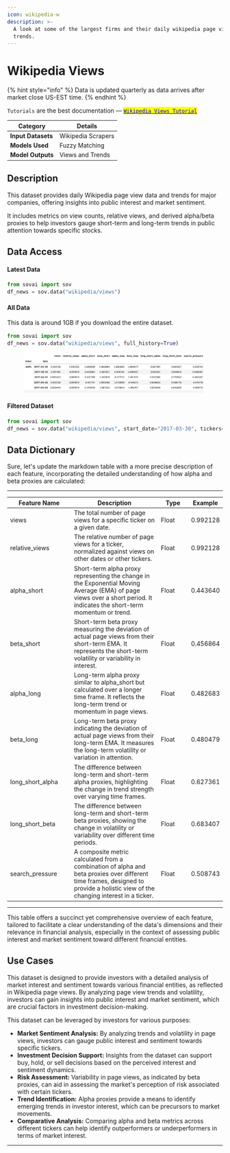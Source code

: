 ```yaml
---
icon: wikipedia-w
description: >-
  A look at some of the largest firms and their daily wikipedia page views and
  trends.
---
```


# Wikipedia Views

{% hint style="info" %}
Data is updated quarterly as data arrives after market close US-EST time.
{% endhint %}

`Tutorials` are the best documentation — [<mark style="color:blue;">`Wikipedia Views Tutorial`</mark>](https://colab.research.google.com/github/sovai-research/sovai-public/blob/main/notebooks/datasets/Wikipedia.ipynb)

<table data-column-title-hidden data-view="cards"><thead><tr><th>Category</th><th>Details</th></tr></thead><tbody><tr><td><strong>Input Datasets</strong></td><td>Wikipedia Scrapers</td></tr><tr><td><strong>Models Used</strong></td><td>Fuzzy Matching</td></tr><tr><td><strong>Model Outputs</strong></td><td>Views and Trends</td></tr></tbody></table>

## Description

This dataset provides daily Wikipedia page view data and trends for major companies, offering insights into public interest and market sentiment.&#x20;

It includes metrics on view counts, relative views, and derived alpha/beta proxies to help investors gauge short-term and long-term trends in public attention towards specific stocks.

## Data Access

#### Latest Data

```python
from sovai import sov
df_news = sov.data("wikipedia/views")
```

#### All Data

This data is around 1GB if you download the entire dataset.

```python
from sovai import sov
df_news = sov.data("wikipedia/views", full_history=True)
```

<figure><img src="../../.gitbook/assets/wikipedia_views_1.png" alt=""><figcaption></figcaption></figure>

#### Filtered Dataset

```python
from sovai import sov
df_news = sov.data("wikipedia/views", start_date="2017-03-30", tickers=["MSFT","TSLA"])
```

## Data Dictionary

Sure, let's update the markdown table with a more precise description of each feature, incorporating the detailed understanding of how alpha and beta proxies are calculated:

***

<table><thead><tr><th width="176">Feature Name</th><th width="371">Description</th><th width="95">Type</th><th>Example</th></tr></thead><tbody><tr><td>views</td><td>The total number of page views for a specific ticker on a given date.</td><td>Float</td><td>0.992128</td></tr><tr><td>relative_views</td><td>The relative number of page views for a ticker, normalized against views on other dates or other tickers.</td><td>Float</td><td>0.992128</td></tr><tr><td>alpha_short</td><td>Short-term alpha proxy representing the change in the Exponential Moving Average (EMA) of page views over a short period. It indicates the short-term momentum or trend.</td><td>Float</td><td>0.443640</td></tr><tr><td>beta_short</td><td>Short-term beta proxy measuring the deviation of actual page views from their short-term EMA. It represents the short-term volatility or variability in interest.</td><td>Float</td><td>0.456864</td></tr><tr><td>alpha_long</td><td>Long-term alpha proxy similar to alpha_short but calculated over a longer time frame. It reflects the long-term trend or momentum in page views.</td><td>Float</td><td>0.482683</td></tr><tr><td>beta_long</td><td>Long-term beta proxy indicating the deviation of actual page views from their long-term EMA. It measures the long-term volatility or variation in attention.</td><td>Float</td><td>0.480479</td></tr><tr><td>long_short_alpha</td><td>The difference between long-term and short-term alpha proxies, highlighting the change in trend strength over varying time frames.</td><td>Float</td><td>0.627361</td></tr><tr><td>long_short_beta</td><td>The difference between long-term and short-term beta proxies, showing the change in volatility or variability over different time periods.</td><td>Float</td><td>0.683407</td></tr><tr><td>search_pressure</td><td>A composite metric calculated from a combination of alpha and beta proxies over different time frames, designed to provide a holistic view of the changing interest in a ticker.</td><td>Float</td><td>0.508743</td></tr></tbody></table>

***

This table offers a succinct yet comprehensive overview of each feature, tailored to facilitate a clear understanding of the data's dimensions and their relevance in financial analysis, especially in the context of assessing public interest and market sentiment toward different financial entities.

## Use Cases

This dataset is designed to provide investors with a detailed analysis of market interest and sentiment towards various financial entities, as reflected in Wikipedia page views. By analyzing page view trends and volatility, investors can gain insights into public interest and market sentiment, which are crucial factors in investment decision-making.

This dataset can be leveraged by investors for various purposes:

* **Market Sentiment Analysis:** By analyzing trends and volatility in page views, investors can gauge public interest and sentiment towards specific tickers.
* **Investment Decision Support:** Insights from the dataset can support buy, hold, or sell decisions based on the perceived interest and sentiment dynamics.
* **Risk Assessment:** Variability in page views, as indicated by beta proxies, can aid in assessing the market's perception of risk associated with certain tickers.
* **Trend Identification:** Alpha proxies provide a means to identify emerging trends in investor interest, which can be precursors to market movements.
* **Comparative Analysis:** Comparing alpha and beta metrics across different tickers can help identify outperformers or underperformers in terms of market interest.



***
